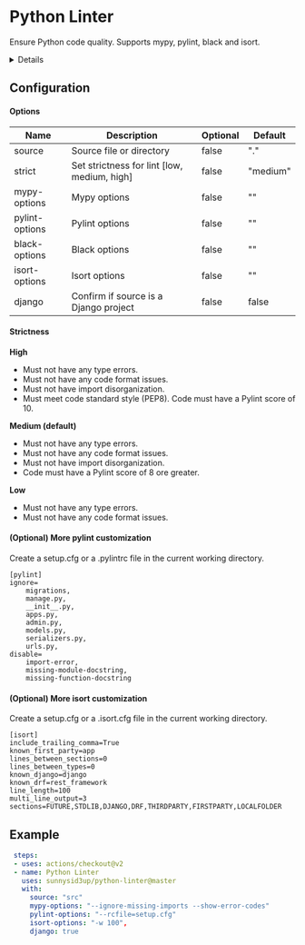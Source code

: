 
# Python Linter  
Ensure Python code quality. Supports mypy, pylint, black and isort.

<details>
  <summary>Details</summary>

[mypy](https://github.com/python/mypy)  
> Mypy is an optional static type checker for Python. You can add type hints (PEP 484) to your Python programs, and use mypy to type check them statically. Find bugs in your programs without even running them!

[pylint](https://github.com/PyCQA/pylint)  
> Pylint is a Python static code analysis tool which looks for programming errors, helps enforcing a coding standard, sniffs for code smells and offers simple refactoring suggestions.
  
[black](https://github.com/psf/black)  
> Black is the uncompromising Python code formatter. Black makes code review faster by producing the smallest diffs possible.
 
[isort](https://github.com/timothycrosley/isort)  
> isort is a Python utility / library to sort imports alphabetically, and automatically separated into sections and by type.
 
</details>

## Configuration

#### Options
| Name          	| Description                                 	| Optional 	| Default  	|
|---------------	|---------------------------------------------	|----------	|----------	|
| source        	| Source file or directory                    	| false    	| "."      	|
| strict        	| Set strictness for lint [low, medium, high] 	| false    	| "medium" 	|
| mypy-options  	| Mypy options                                	| false    	| ""       	|
| pylint-options 	| Pylint options                               	| false    	| ""       	|
| black-options 	| Black options                               	| false    	| ""       	|
| isort-options 	| Isort options                               	| false    	| ""       	|
| django        	| Confirm if source is a Django project       	| false    	| false    	|

#### Strictness

**High**
- Must not have any type errors.
- Must not have any code format issues.
- Must not have import disorganization.
- Must meet code standard style (PEP8). Code must have a Pylint score of 10.


**Medium (default)**
- Must not have any type errors.
- Must not have any code format issues.
- Must not have import disorganization.
- Code must have a Pylint score of 8 ore greater.

**Low**
- Must not have any type errors.
- Must not have any code format issues.

#### (Optional) More pylint customization
Create a setup.cfg or a .pylintrc file in the current working directory.

```
[pylint]
ignore=
    migrations,
    manage.py,
    __init__.py,
    apps.py,
    admin.py,
    models.py,
    serializers.py,
    urls.py,
disable=
    import-error,
    missing-module-docstring,
    missing-function-docstring
```

#### (Optional) More isort customization
Create a setup.cfg or a .isort.cfg file in the current working directory.

```
[isort]
include_trailing_comma=True
known_first_party=app
lines_between_sections=0
lines_between_types=0
known_django=django
known_drf=rest_framework
line_length=100
multi_line_output=3
sections=FUTURE,STDLIB,DJANGO,DRF,THIRDPARTY,FIRSTPARTY,LOCALFOLDER
```

## Example
```yaml  
 steps:
 - uses: actions/checkout@v2  
 - name: Python Linter
   uses: sunnysid3up/python-linter@master
   with:
     source: "src"
     mypy-options: "--ignore-missing-imports --show-error-codes"
     pylint-options: "--rcfile=setup.cfg"
     isort-options: "-w 100",
     django: true
```
